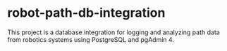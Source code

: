 # robot-path-db-integration

This project is a database integration for logging and analyzing path data from robotics systems using PostgreSQL and pgAdmin 4.
